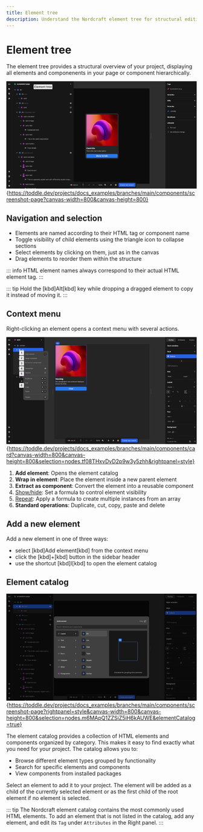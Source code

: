```yaml
---
title: Element tree
description: Understand the Nordcraft element tree for structural editing, element selection, context menus, and adding new elements to your project hierarchy.
---
```


# Element tree

The element tree provides a structural overview of your project, displaying all elements and componenents in your page or component hierarchically.

![Element tree|16/9](element-tree.webp){https://toddle.dev/projects/docs_examples/branches/main/components/screenshot-page?canvas-width=800&canvas-height=800}

## Navigation and selection

- Elements are named according to their HTML tag or component name
- Toggle visibility of child elements using the triangle icon to collapse sections
- Select elements by clicking on them, just as in the canvas
- Drag elements to reorder them within the structure

::: info
HTML element names always correspond to their actual HTML element tag.
:::

::: tip
Hold the [kbd]Alt[kbd] key while dropping a dragged element to copy it instead of moving it.
:::

## Context menu

Right-clicking an element opens a context menu with several actions.

![Element context menu|16/9](element-context-menu.webp){https://toddle.dev/projects/docs_examples/branches/main/components/card?canvas-width=800&canvas-height=800&selection=nodes.tf08THxvDvD2p9w3y5zhh&rightpanel=style}

1. **Add element**: Opens the element catalog
2. **Wrap in element**: Place the element inside a new parent element
3. **Extract as component**: Convert the element into a reusable component
4. [Show/hide](/formulas/show-hide-formula): Set a formula to control element visibility
5. [Repeat](/formulas/repeat-formula): Apply a formula to create multiple instances from an array
6. **Standard operations**: Duplicate, cut, copy, paste and delete

## Add a new element

Add a new element in one of three ways:

- select [kbd]Add element[kbd] from the context menu
- click the [kbd]+[kbd] button in the sidebar header
- use the shortcut [kbd]I[kbd] to open the element catalog

## Element catalog

![Element catalog|16/9](element-catalog.webp){https://toddle.dev/projects/docs_examples/branches/main/components/screenshot-page?rightpanel=style&canvas-width=800&canvas-height=800&selection=nodes.m6MApQ1ZZSiZ5iH6kAUWE&elementCatalog=true}

The element catalog provides a collection of HTML elements and components organized by category. This makes it easy to find exactly what you need for your project. The catalog allows you to:

- Browse different element types grouped by functionality
- Search for specific elements and components
- View components from installed packages

Select an element to add it to your project. The element will be added as a child of the currently selected element or as the first child of the root element if no element is selected.

::: tip
The Nordcraft element catalog contains the most commonly used HTML elements. To add an element that is not listed in the catalog, add any element, and edit its `Tag` under `Attributes` in the Right panel.
:::
